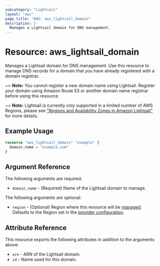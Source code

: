 ```yaml
---
subcategory: "Lightsail"
layout: "aws"
page_title: "AWS: aws_lightsail_domain"
description: |-
  Manages a Lightsail domain for DNS management.
---
```


# Resource: aws_lightsail_domain

Manages a Lightsail domain for DNS management. Use this resource to manage DNS records for a domain that you have already registered with a domain registrar.

~> **Note:** You cannot register a new domain name using Lightsail. Register your domain using Amazon Route 53 or another domain name registrar before using this resource.

~> **Note:** Lightsail is currently only supported in a limited number of AWS Regions, please see ["Regions and Availability Zones in Amazon Lightsail"](https://lightsail.aws.amazon.com/ls/docs/overview/article/understanding-regions-and-availability-zones-in-amazon-lightsail) for more details.

## Example Usage

```terraform
resource "aws_lightsail_domain" "example" {
  domain_name = "example.com"
}
```

## Argument Reference

The following arguments are required:

* `domain_name` - (Required) Name of the Lightsail domain to manage.

The following arguments are optional:

* `region` - (Optional) Region where this resource will be [managed](https://docs.aws.amazon.com/general/latest/gr/rande.html#regional-endpoints). Defaults to the Region set in the [provider configuration](https://registry.terraform.io/providers/hashicorp/aws/latest/docs#aws-configuration-reference).

## Attribute Reference

This resource exports the following attributes in addition to the arguments above:

* `arn` - ARN of the Lightsail domain.
* `id` - Name used for this domain.
